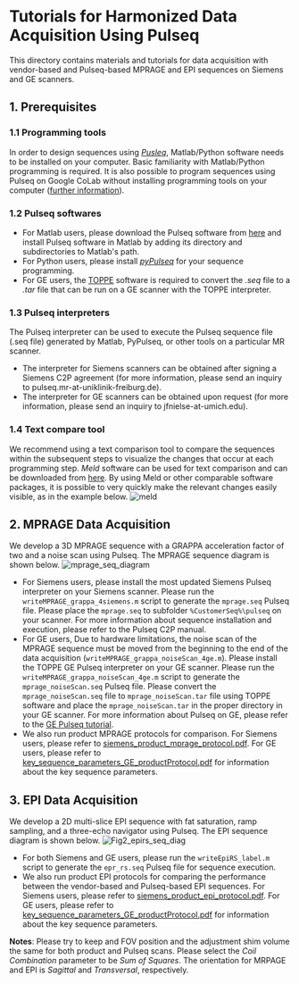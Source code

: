 # Tutorials for Harmonized Data Acquisition Using Pulseq
This directory contains materials and tutorials for data acquisition with vendor-based and Pulseq-based MPRAGE and EPI sequences on Siemens and GE scanners.
## 1. Prerequisites
### 1.1 Programming tools
In order to design sequences using [*Pusleq*](https://github.com/pulseq/pulseq), Matlab/Python software needs to be installed on your computer. Basic familiarity with Matlab/Python programming is required. It is also possible to program sequences using Pulseq on Google CoLab without installing programming tools on your computer ([further information](https://github.com/pulseq/MR-Physics-with-Pulseq)).   
### 1.2 Pulseq softwares
* For Matlab users, please download the Pulseq software from [here](https://github.com/pulseq/pulseq) and install Pulseq software in Matlab by adding its directory and subdirectories to Matlab's path.
* For Python users, please install [*pyPulseq*](https://github.com/imr-framework/pypulseq) for your sequence programming.
* For GE users, the [TOPPE](https://github.com/toppeMRI/toppe) software is required to convert the *.seq* file to a *.tar* file that can be run on a GE scanner with the TOPPE interpreter.
### 1.3 Pulseq interpreters
The Pulseq interpreter can be used to execute the Pulseq sequence file (.seq file) generated by Matlab, PyPulseq, or other tools on a particular MR scanner.
* The interpreter for Siemens scanners can be obtained after signing a Siemens C2P agreement (for more information, please send an inquiry to pulseq.mr-at-uniklinik-freiburg.de).
* The interpreter for GE scanners can be obtained upon request (for more information, please send an inquiry to jfnielse-at-umich.edu).
### 1.4 Text compare tool
We recommend using a text comparison tool to compare the sequences within the subsequent steps to visualize the changes that occur at each
programming step. *Meld* software can be used for text comparison and can be downloaded from [here](<https://meldmerge.org/>). By using Meld or other comparable software packages, it is possible to very quickly make the relevant changes easily visible, as in the example below.
![meld](https://github.com/pulseq/Pulseq-Rocks-2023-24-ISMRM-Reproducibility-Challenge/assets/26165904/e11c480d-1f8c-4e84-b3dc-8652f0241c98)

## 2. MPRAGE Data Acquisition
We develop a 3D MPRAGE sequence with a GRAPPA acceleration factor of two and a noise scan using Pulseq. The MPRAGE sequence diagram is shown below.
![mprage_seq_diagram](https://github.com/pulseq/Pulseq-Rocks-2023-24-ISMRM-Reproducibility-Challenge/assets/26165904/a1a62b03-f031-4c70-b493-044152894b95)
* For Siemens users, please install the most updated Siemens Pulseq interpreter on your Siemens scanner. Please run the `writeMPRAGE_grappa_4siemens.m` script to generate the `mprage.seq` Pulseq file. Please place the `mprage.seq` to subfolder `%CustomerSeq%\pulseq` on your scanner. For more information about sequence installation and execution, please refer to the Pulseq C2P manual.
* For GE users, Due to hardware limitations, the noise scan of the MPRAGE sequence must be moved from the beginning to the end of the data acquisition (`writeMPRAGE_grappa_noiseScan_4ge.m`). Please install the TOPPE GE Pulseq interpreter on your GE scanner. Please run the `writeMPRAGE_grappa_noiseScan_4ge.m` script to generate the `mprage_noiseScan.seq` Pulseq file. Please convert the `mprage_noiseScan.seq` file to `mprage_noiseScan.tar` file using TOPPE software and place the `mprage_noiseScan.tar` in the proper directory in your GE scanner. For more information about Pulseq on GE, please refer to the [GE Pulseq tutorial](https://drive.google.com/file/d/1ejtXJfAWdNzXjMlz4Jo3KjVQU6BwGd5g/view).
* We also run product MPRAGE protocols for comparison. For Siemens users, please refer to [siemens_product_mprage_protocol.pdf](https://github.com/pulseq/Pulseq-Rocks-2023-24-ISMRM-Reproducibility-Challenge/blob/main/data_acquisition_tutorial/siemens_product_mprage_protocol.pdf). For GE users, please refer to [key_sequence_parameters_GE_productProtocol.pdf](https://github.com/pulseq/Pulseq-Rocks-2023-24-ISMRM-Reproducibility-Challenge/blob/main/data_acquisition_tutorial/key_sequence_parameters_GE_productProtocol.pdf) for information about the key sequence parameters.
## 3. EPI Data Acquisition
We develop a 2D multi-slice EPI sequence with fat saturation, ramp sampling, and a three-echo navigator using Pulseq. The EPI sequence diagram is shown below.
![Fig2_epirs_seq_diag](https://github.com/pulseq/Pulseq-Rocks-2023-24-ISMRM-Reproducibility-Challenge/assets/26165904/05c74247-4186-44a4-bcd1-c2008d44c791)
* For both Siemens and GE users, please run the `writeEpiRS_label.m` script to generate the `epr_rs.seq` Pulseq file for sequence execution.
* We also run product EPI protocols for comparing the performance between the vendor-based and Pulseq-based EPI sequences. For Siemens users, please refer to [siemens_product_epi_protocol.pdf](https://github.com/pulseq/Pulseq-Rocks-2023-24-ISMRM-Reproducibility-Challenge/blob/main/data_acquisition_tutorial/siemens_product_epi_protocol.pdf). For GE users, please refer to [key_sequence_parameters_GE_productProtocol.pdf](https://github.com/pulseq/Pulseq-Rocks-2023-24-ISMRM-Reproducibility-Challenge/blob/main/data_acquisition_tutorial/key_sequence_parameters_GE_productProtocol.pdf) for information about the key sequence parameters.

**Notes**: Please try to keep and FOV position and the adjustment shim volume the same for both product and Pulseq scans. Please select the *Coil Combination* parameter to be *Sum of Squares*. The orientation for MRPAGE and EPI is *Sagittal* and *Transversal*, respectively.
